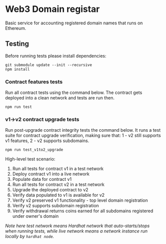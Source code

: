 # Web3 Domain registar

Basic service for accounting registered domain names that runs on Ethereum.

## Testing

Before running tests please install dependencies:

```shell
git submodule update --init --recursive
npm install
```

### Contract features tests

Run all contract tests using the command below. The contract gets deployed into a clean network and tests are run then.

```shell
npm run test
```

### v1->v2 contract upgrade tests

Run post-upgrade contract integrity tests the command below. It runs a test suite for contract upgrade verification, making sure that: 1 - v2 still supports v1 features, 2 - v2 supports subdomains.

```shell
npm run test_v1to2_upgrade
```


High-level test scenario:
1. Run all tests for contract v1 in a test network
2. Deploy contract v1 into a live network
3. Populate data for contract v1
4. Run all tests for contract v2 in a test network
5. Upgrade the deployed contract to v2
6. Verify data populated to v1 is available for v2
7. Verify v2 preserved v1 functionality - top level domain registration
8. Verify v2 supports subdomain registration
9. Verify withdrawal returns coins earned for all subdomains registered under owner's domain

  *Note here test network means Hardhat network that auto-starts/stops when running tests, while live network means a network instance run locally by `hardhat node`.*